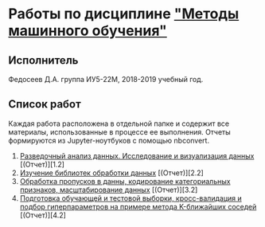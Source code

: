 # Работы по дисциплине ["Методы машинного обучения"][0]
[0]: https://github.com/ugapanyuk/ml_course
## Исполнитель
Федосеев Д.А. группа ИУ5-22М, 2018-2019 учебный год.

## Список работ
Каждая работа расположена в отдельной папке и содержит все материалы, использованные в процессе ее выполнения.
Отчеты формируются из Jupyter-ноутбуков с помощью nbconvert.
   1. [Разведочный анализ данных. Исследование и визуализация данных][1.1] [(Отчет)][1.2]
   2. [Изучение библиотек обработки данных][2.1] [(Отчет)][2.2]
   3. [Обработка пропусков в данны, кодирование категориальных признаков, масштабирование данных][3.1] [(Отчет)][3.2]
   4. [Подготовка обучающей и тестовой выборки, кросс-валидация и подбор гиперпараметров на примере метода 
   K-ближайших соседей][4.1] [(Отчет)][4.2]
   
[1.1]:
[1.2]:
[2.1]:
[2.2]:
[3.1]:
[3.2]:
[4.1]:
[4.2]:
